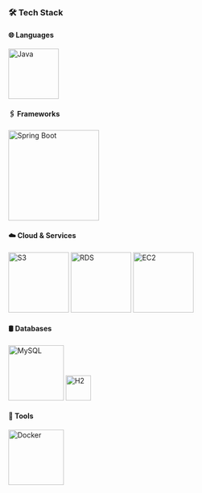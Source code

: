 ### 🛠 Tech Stack

#### 🌐 Languages
<img alt="Java" src="https://img.shields.io/badge/Java-007396?style=flat-circle&logo=java&logoColor=white" width="100" />

#### 🖇️ Frameworks
<img alt="Spring Boot" src="https://img.shields.io/badge/Spring_Boot-6DB33F?style=flat-circle&logo=spring-boot&logoColor=white" width="180" />

#### ☁️ Cloud & Services
<img alt="S3" src="https://img.shields.io/badge/AWS_S3-569A31?style=flat-circle&logo=Amazon-S3&logoColor=white" width="120" />
<img alt="RDS" src="https://img.shields.io/badge/AWS_RDS-00758F?style=flat-circle&logo=Amazon-RDS&logoColor=white" width="120" />
<img alt="EC2" src="https://img.shields.io/badge/AWS_EC2-232F3E?style=flat-circle&logo=Amazon-EC2&logoColor=white" width="120" />

#### 🛢️ Databases
<img alt="MySQL" src="https://img.shields.io/badge/MySQL-4479A1?style=flat-circle&logo=mysql&logoColor=white" width="110" />
<img alt="H2" src="https://img.shields.io/badge/H2-0174AF?style=flat-circle&logo=h2-database&logoColor=white" width="50" />

#### 🧰 Tools
<img alt="Docker" src="https://img.shields.io/badge/Docker-2496ED?style=flat-circle&logo=docker&logoColor=white" width="110" />
